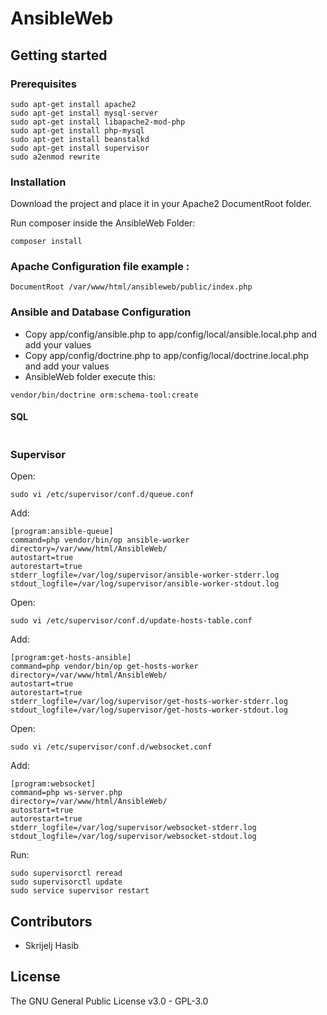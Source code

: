 # AnsibleWeb


## Getting started


### Prerequisites

```
sudo apt-get install apache2
sudo apt-get install mysql-server
sudo apt-get install libapache2-mod-php
sudo apt-get install php-mysql
sudo apt-get install beanstalkd
sudo apt-get install supervisor
sudo a2enmod rewrite
```

### Installation

Download the project and place it in your Apache2 DocumentRoot folder.

Run composer inside the AnsibleWeb Folder:
```
composer install
```

### Apache Configuration file example :

```
DocumentRoot /var/www/html/ansibleweb/public/index.php
```

### Ansible and Database Configuration

* Copy app/config/ansible.php to app/config/local/ansible.local.php and add your values
* Copy app/config/doctrine.php to app/config/local/doctrine.local.php and add your values
* AnsibleWeb folder execute this:
```
vendor/bin/doctrine orm:schema-tool:create
```


#### SQL

```

```


### Supervisor
Open:
```
sudo vi /etc/supervisor/conf.d/queue.conf
```
Add:
```
[program:ansible-queue]
command=php vendor/bin/op ansible-worker
directory=/var/www/html/AnsibleWeb/
autostart=true
autorestart=true
stderr_logfile=/var/log/supervisor/ansible-worker-stderr.log
stdout_logfile=/var/log/supervisor/ansible-worker-stdout.log
```
Open:
```
sudo vi /etc/supervisor/conf.d/update-hosts-table.conf
```
Add:
```
[program:get-hosts-ansible]
command=php vendor/bin/op get-hosts-worker
directory=/var/www/html/AnsibleWeb/
autostart=true
autorestart=true
stderr_logfile=/var/log/supervisor/get-hosts-worker-stderr.log
stdout_logfile=/var/log/supervisor/get-hosts-worker-stdout.log
```
Open:
```
sudo vi /etc/supervisor/conf.d/websocket.conf
```
Add:
```
[program:websocket]
command=php ws-server.php
directory=/var/www/html/AnsibleWeb/
autostart=true
autorestart=true
stderr_logfile=/var/log/supervisor/websocket-stderr.log
stdout_logfile=/var/log/supervisor/websocket-stdout.log

```
Run:
```
sudo supervisorctl reread
sudo supervisorctl update
sudo service supervisor restart
```

## Contributors

* Skrijelj Hasib

## License
The GNU General Public License v3.0 - GPL-3.0
